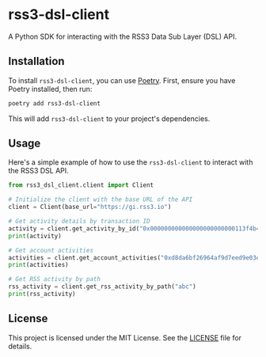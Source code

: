 # rss3-dsl-client

A Python SDK for interacting with the RSS3 Data Sub Layer (DSL) API.

## Installation

To install `rss3-dsl-client`, you can use [Poetry](https://python-poetry.org/). First, ensure you have Poetry installed, then run:

```sh
poetry add rss3-dsl-client
```

This will add `rss3-dsl-client` to your project's dependencies.

## Usage

Here's a simple example of how to use the `rss3-dsl-client` to interact with the RSS3 DSL API.

```python
from rss3_dsl_client.client import Client

# Initialize the client with the base URL of the API
client = Client(base_url="https://gi.rss3.io")

# Get activity details by transaction ID
activity = client.get_activity_by_id("0x000000000000000000000000113f4b4c3765e5f05fd197c5c35b8a8a9b34245b")
print(activity)

# Get account activities
activities = client.get_account_activities("0xd8da6bf26964af9d7eed9e03e53415d37aa96045")
print(activities)

# Get RSS activity by path
rss_activity = client.get_rss_activity_by_path("abc")
print(rss_activity)
```

## License

This project is licensed under the MIT License. See the [LICENSE](LICENSE) file for details.
